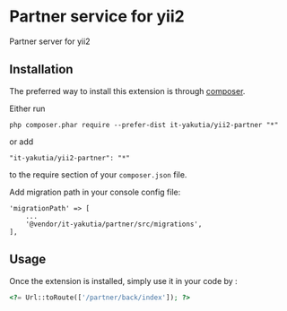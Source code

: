 Partner service for yii2
=====================
Partner server for yii2

Installation
------------

The preferred way to install this extension is through [composer](http://getcomposer.org/download/).

Either run

```
php composer.phar require --prefer-dist it-yakutia/yii2-partner "*"
```

or add

```
"it-yakutia/yii2-partner": "*"
```

to the require section of your `composer.json` file.

Add migration path in your console config file:

```
'migrationPath' => [
    ...
    '@vendor/it-yakutia/partner/src/migrations',
],
```

Usage
-----

Once the extension is installed, simply use it in your code by  :

```php
<?= Url::toRoute(['/partner/back/index']); ?>
```